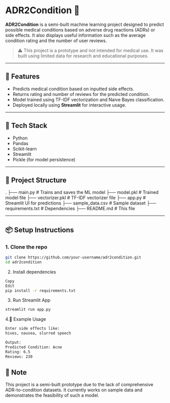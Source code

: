 # ADR2Condition 🧪

**ADR2Condition** is a semi-built machine learning project designed to predict possible medical conditions based on adverse drug reactions (ADRs) or side effects. It also displays useful information such as the average condition rating and the number of user reviews.

> ⚠️ This project is a prototype and not intended for medical use. It was built using limited data for research and educational purposes.

---

## 🚀 Features

- Predicts medical condition based on inputted side effects.
- Returns rating and number of reviews for the predicted condition.
- Model trained using TF-IDF vectorization and Naive Bayes classification.
- Deployed locally using **Streamlit** for interactive usage.

---

## 🧠 Tech Stack

- Python
- Pandas
- Scikit-learn
- Streamlit
- Pickle (for model persistence)

---

## 📁 Project Structure
.
├── main.py # Trains and saves the ML model
├── model.pkl # Trained model file
├── vectorizer.pkl # TF-IDF vectorizer file
├── app.py # Streamlit UI for predictions
├── sample_data.csv # Sample dataset
├── requirements.txt # Dependencies
├── README.md # This file


---

## 📦 Setup Instructions

### 1. Clone the repo

```bash
git clone https://github.com/your-username/adr2condition.git
cd adr2condition
```

2. Install dependencies
```bash
Copy
Edit
pip install -r requirements.txt

```
3. Run Streamlit App
```bash
streamlit run app.py
```
4.🧪 Example Usage
```bash
Enter side effects like:
hives, nausea, slurred speech

Output:
Predicted Condition: Acne
Rating: 6.5
Reviews: 230

```
## 📌 Note
This project is a semi-built prototype due to the lack of comprehensive ADR-to-condition datasets. It currently works on sample data and demonstrates the feasibility of such a model.

